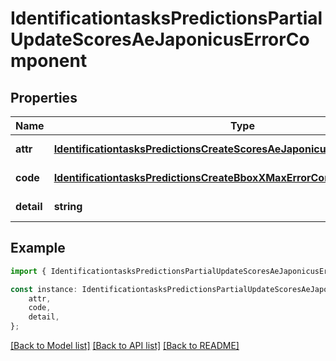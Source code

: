 # IdentificationtasksPredictionsPartialUpdateScoresAeJaponicusErrorComponent


## Properties

Name | Type | Description | Notes
------------ | ------------- | ------------- | -------------
**attr** | [**IdentificationtasksPredictionsCreateScoresAeJaponicusErrorComponentAttr**](IdentificationtasksPredictionsCreateScoresAeJaponicusErrorComponentAttr.md) |  | [default to undefined]
**code** | [**IdentificationtasksPredictionsCreateBboxXMaxErrorComponentCode**](IdentificationtasksPredictionsCreateBboxXMaxErrorComponentCode.md) |  | [default to undefined]
**detail** | **string** |  | [default to undefined]

## Example

```typescript
import { IdentificationtasksPredictionsPartialUpdateScoresAeJaponicusErrorComponent } from 'mosquito-alert';

const instance: IdentificationtasksPredictionsPartialUpdateScoresAeJaponicusErrorComponent = {
    attr,
    code,
    detail,
};
```

[[Back to Model list]](../README.md#documentation-for-models) [[Back to API list]](../README.md#documentation-for-api-endpoints) [[Back to README]](../README.md)
